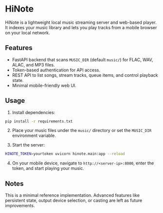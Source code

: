 # HiNote

HiNote is a lightweight local music streaming server and web-based player. It indexes your music library and lets you play tracks from a mobile browser on your local network.

## Features

- FastAPI backend that scans `MUSIC_DIR` (default `music/`) for FLAC, WAV, ALAC, and MP3 files.
- Token-based authentication for API access.
- REST API to list songs, stream tracks, queue items, and control playback state.
- Minimal mobile-friendly web UI.

## Usage

1. Install dependencies:

```bash
pip install -r requirements.txt
```

2. Place your music files under the `music/` directory or set the `MUSIC_DIR` environment variable.

3. Start the server:

```bash
HINOTE_TOKEN=yourtoken uvicorn hinote.main:app --reload
```

4. On your mobile device, navigate to `http://<server-ip>:8000`, enter the token, and start playing your music.

## Notes

This is a minimal reference implementation. Advanced features like persistent state, output device selection, or casting are left as future improvements.
